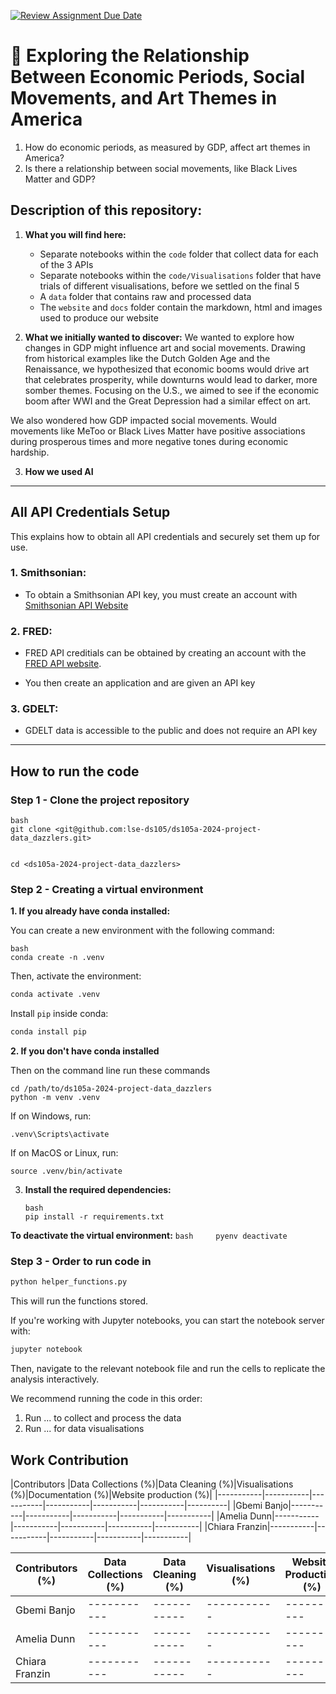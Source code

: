 [![Review Assignment Due Date](https://classroom.github.com/assets/deadline-readme-button-22041afd0340ce965d47ae6ef1cefeee28c7c493a6346c4f15d667ab976d596c.svg)](https://classroom.github.com/a/_SwzfpU1)

# 🎨 Exploring the Relationship Between Economic Periods, Social Movements, and Art Themes in America

1.  How do economic periods, as measured by GDP, affect art themes in America?
2.  Is there a relationship between social movements, like Black Lives Matter and GDP?

## Description of this repository:

1.  **What you will find here:**

    -   Separate notebooks within the `code` folder that collect data for each of the 3 APIs
    - Separate notebooks within the `code/Visualisations` folder that have trials of different visualisations, before we settled on the final 5
    - A `data` folder that contains raw and processed data 
    - The `website` and `docs` folder contain the markdown, html and images used to produce our website 

2.  **What we initially wanted to discover:**
We wanted to explore how changes in GDP might influence art and social movements. Drawing from historical examples like the Dutch Golden Age and the Renaissance, we hypothesized that economic booms would drive art that celebrates prosperity, while downturns would lead to darker, more somber themes. Focusing on the U.S., we aimed to see if the economic boom after WWI and the Great Depression had a similar effect on art.

We also wondered how GDP impacted social movements. Would movements like MeToo or Black Lives Matter have positive associations during prosperous times and more negative tones during economic hardship.


3.  **How we used AI**

------------------------------------------------------------------------

## All API Credentials Setup

This explains how to obtain all API credentials and securely set them up for use.

### 1. Smithsonian:
-   To obtain a Smithsonian API key, you must create an account with [Smithsonian API Website](https://api.data.gov/signup/)

### 2. FRED:

-   FRED API creditials can be obtained by creating an account with the [FRED API website](https://fredaccount.stlouisfed.org/login/secure/).

-   You then create an application and are given an API key

### 3. GDELT:
-   GDELT data is accessible to the public and does not require an API key

------------------------------------------------------------------------

## How to run the code

### Step 1 - Clone the project repository

```         
bash     
git clone <git@github.com:lse-ds105/ds105a-2024-project-data_dazzlers.git>
```

```         

cd <ds105a-2024-project-data_dazzlers>
```

### Step 2 - Creating a virtual environment

**1. If you already have conda installed:**

You can create a new environment with the following command:

```         
bash
conda create -n .venv
```

Then, activate the environment:

``` bash
conda activate .venv
```

Install `pip` inside conda:

``` bash
conda install pip
```

**2. If you don't have conda installed**

Then on the command line run these commands

```         
cd /path/to/ds105a-2024-project-data_dazzlers
python -m venv .venv
```

If on Windows, run:

```         
.venv\Scripts\activate
```

If on MacOS or Linux, run:

```         
source .venv/bin/activate
```

3.  **Install the required dependencies:**

    ```         
    bash     
    pip install -r requirements.txt
    ```

**To deactivate the virtual environment:** `bash     pyenv deactivate`

### Step 3 - Order to run code in

``` bash
python helper_functions.py
```

This will run the functions stored.

If you're working with Jupyter notebooks, you can start the notebook server with:

``` bash
jupyter notebook
```

Then, navigate to the relevant notebook file and run the cells to replicate the analysis interactively.

We recommend running the code in this order:

1.  Run ... to collect and process the data
2.  Run ... for data visualisations

## Work Contribution

|Contributors |Data Collections (%)|Data Cleaning (%)|Visualisations (%)|Documentation (%)|Website production (%)|
|-----------|-----------|-----------|-----------|-----------|-----------|----------|
|Gbemi Banjo|-----------|-----------|-----------|-----------|-----------|
|Amelia Dunn|-----------|-----------|-----------|-----------|-----------|
|Chiara Franzin|-----------|-----------|-----------|-----------|-----------|



|Contributors (%)|Data Collections (%)|Data Cleaning (%)|Visualisations (%)|Website Production (%)|Documentation (%)|
|-----------|-----------|-----------|-----------|-----------|-----------|
|Gbemi Banjo|-----------|-----------|-----------|-----------|-----------|
|Amelia Dunn|-----------|-----------|-----------|-----------|-----------|
|Chiara Franzin|-----------|-----------|-----------|-----------|-----------|